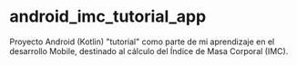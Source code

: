 # android_imc_tutorial_app
Proyecto Android (Kotlin) "tutorial" como parte de mi aprendizaje en el desarrollo Mobile, destinado al cálculo del Índice de Masa Corporal (IMC).
